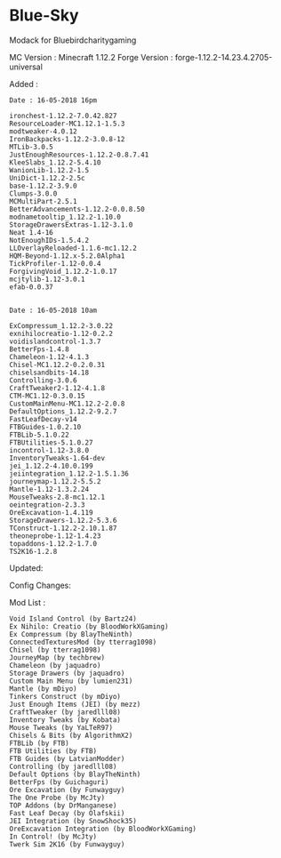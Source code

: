 # Blue-Sky
Modack for Bluebirdcharitygaming

MC Version    : Minecraft 1.12.2
Forge Version : forge-1.12.2-14.23.4.2705-universal

Added :

	Date : 16-05-2018 16pm
	
	ironchest-1.12.2-7.0.42.827
	ResourceLoader-MC1.12.1-1.5.3
	modtweaker-4.0.12
	IronBackpacks-1.12.2-3.0.8-12
	MTLib-3.0.5
	JustEnoughResources-1.12.2-0.8.7.41
	KleeSlabs_1.12.2-5.4.10
	WanionLib-1.12.2-1.5
	UniDict-1.12.2-2.5c
	base-1.12.2-3.9.0
	Clumps-3.0.0
	MCMultiPart-2.5.1
	BetterAdvancements-1.12.2-0.0.8.50
	modnametooltip_1.12.2-1.10.0
	StorageDrawersExtras-1.12-3.1.0
	Neat 1.4-16
	NotEnoughIDs-1.5.4.2
	LLOverlayReloaded-1.1.6-mc1.12.2
	HQM-Beyond-1.12.x-5.2.0Alpha1
	TickProfiler-1.12-0.0.4
	ForgivingVoid_1.12.2-1.0.17
	mcjtylib-1.12-3.0.1
	efab-0.0.37
	

	Date : 16-05-2018 10am
	
	ExCompressum_1.12.2-3.0.22
	exnihilocreatio-1.12-0.2.2
	voidislandcontrol-1.3.7
	BetterFps-1.4.8
	Chameleon-1.12-4.1.3
	Chisel-MC1.12.2-0.2.0.31
	chiselsandbits-14.18
	Controlling-3.0.6
	CraftTweaker2-1.12-4.1.8
	CTM-MC1.12-0.3.0.15
	CustomMainMenu-MC1.12.2-2.0.8
	DefaultOptions_1.12.2-9.2.7
	FastLeafDecay-v14
	FTBGuides-1.0.2.10
	FTBLib-5.1.0.22
	FTBUtilities-5.1.0.27
	incontrol-1.12-3.8.0
	InventoryTweaks-1.64-dev
	jei_1.12.2-4.10.0.199
	jeiintegration_1.12.2-1.5.1.36
	journeymap-1.12.2-5.5.2
	Mantle-1.12-1.3.2.24
	MouseTweaks-2.8-mc1.12.1
	oeintegration-2.3.3
	OreExcavation-1.4.119
	StorageDrawers-1.12.2-5.3.6
	TConstruct-1.12.2-2.10.1.87
	theoneprobe-1.12-1.4.23
	topaddons-1.12.2-1.7.0
	TS2K16-1.2.8

	
Updated:

Config Changes:

Mod List :


    
    Void Island Control (by Bartz24)
    Ex Nihilo: Creatio (by BloodWorkXGaming)
    Ex Compressum (by BlayTheNinth)
    ConnectedTexturesMod (by tterrag1098)
    Chisel (by tterrag1098)
    JourneyMap (by techbrew)
    Chameleon (by jaquadro)
    Storage Drawers (by jaquadro)
    Custom Main Menu (by lumien231)
    Mantle (by mDiyo)
    Tinkers Construct (by mDiyo)
    Just Enough Items (JEI) (by mezz)
    CraftTweaker (by jaredlll08)
    Inventory Tweaks (by Kobata)
    Mouse Tweaks (by YaLTeR97)
    Chisels & Bits (by AlgorithmX2)
    FTBLib (by FTB)
    FTB Utilities (by FTB)
    FTB Guides (by LatvianModder)
    Controlling (by jaredlll08)
    Default Options (by BlayTheNinth)
    BetterFps (by Guichaguri)
    Ore Excavation (by Funwayguy)
    The One Probe (by McJty)
    TOP Addons (by DrManganese)
    Fast Leaf Decay (by Olafskii)
    JEI Integration (by SnowShock35)
    OreExcavation Integration (by BloodWorkXGaming)
    In Control! (by McJty)
    Twerk Sim 2K16 (by Funwayguy)
